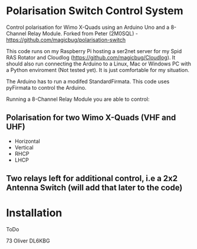 # Polarisation Switch Control System
Control polarisation for Wimo X-Quads using an Arduino Uno and a 8-Channel Relay Module. 
Forked from Peter (2M0SQL) - https://github.com/magicbug/polarisation-switch

This code runs on my Raspberry Pi hosting a ser2net server for my Spid RAS Rotator and Cloudlog (https://github.com/magicbug/Cloudlog).
It should also run connecting the Arduino to a Linux, Mac or Windows PC with a Python enviroment (Not tested yet). It is just comfortable for my situation.

The Arduino has to run a modifed StandardFirmata. This code uses pyFirmata to control the Arduino.

Running a 8-Channel Relay Module you are able to control:

## Polarisation for two Wimo X-Quads (VHF and UHF)
* Horizontal 
* Vertical
* RHCP
* LHCP
## Two relays left for additional control, i.e a 2x2 Antenna Switch (will add that later to the code) 

# Installation

ToDo

73 Oliver DL6KBG
